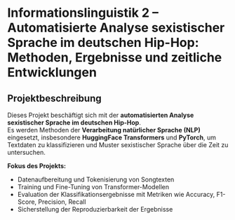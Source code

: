 # Informationslinguistik 2 – Automatisierte Analyse sexistischer Sprache im deutschen Hip-Hop: Methoden, Ergebnisse und zeitliche Entwicklungen

## Projektbeschreibung
Dieses Projekt beschäftigt sich mit der **automatisierten Analyse sexistischer Sprache im deutschen Hip-Hop**.  
Es werden Methoden der **Verarbeitung natürlicher Sprache (NLP)** eingesetzt, insbesondere **HuggingFace Transformers** und **PyTorch**, um Textdaten zu klassifizieren und Muster sexistischer Sprache über die Zeit zu untersuchen.

**Fokus des Projekts:**
- Datenaufbereitung und Tokenisierung von Songtexten
- Training und Fine-Tuning von Transformer-Modellen
- Evaluation der Klassifikationsergebnisse mit Metriken wie Accuracy, F1-Score, Precision, Recall
- Sicherstellung der Reproduzierbarkeit der Ergebnisse